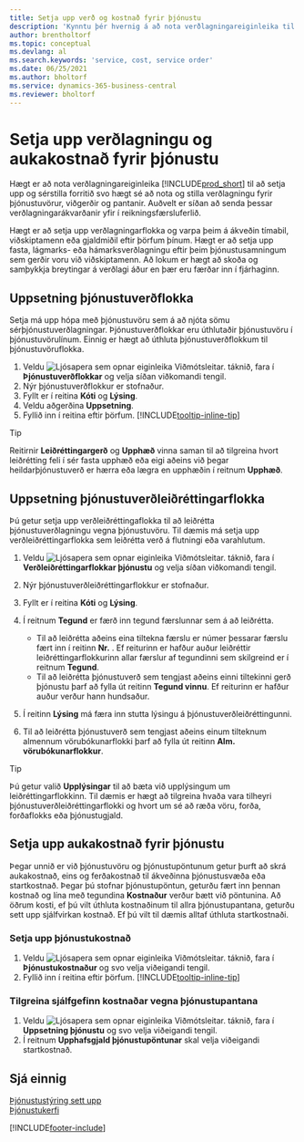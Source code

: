```yaml
---
title: Setja upp verð og kostnað fyrir þjónustu
description: 'Kynntu þér hvernig á að nota verðlagningareiginleika til að setja upp og sérstilla forritið svo hægt sé að nota og stilla verðlagningu fyrir þjónustuvörur, viðgerðir og pantanir.'
author: brentholtorf
ms.topic: conceptual
ms.devlang: al
ms.search.keywords: 'service, cost, service order'
ms.date: 06/25/2021
ms.author: bholtorf
ms.service: dynamics-365-business-central
ms.reviewer: bholtorf
---
```


# Setja upp verðlagningu og aukakostnað fyrir þjónustu
Hægt er að nota verðlagningareiginleika [!INCLUDE[prod_short](includes/prod_short.md)] til að setja upp og sérstilla forritið svo hægt sé að nota og stilla verðlagningu fyrir þjónustuvörur, viðgerðir og pantanir. Auðvelt er síðan að senda þessar verðlagningarákvarðanir yfir í reikningsfærsluferlið.  
  
Hægt er að setja upp verðlagningarflokka og varpa þeim á ákveðin tímabil, viðskiptamenn eða gjaldmiðil eftir þörfum þínum. Hægt er að setja upp fasta, lágmarks- eða hámarksverðlagningu eftir þeim þjónustusamningum sem gerðir voru við viðskiptamenn. Að lokum er hægt að skoða og samþykkja breytingar á verðlagi áður en þær eru færðar inn í fjárhaginn.  

## Uppsetning þjónustuverðflokka
Setja má upp hópa með þjónustuvöru sem á að njóta sömu sérþjónustuverðlagningar. Þjónustuverðflokkar eru úthlutaðir þjónustuvöru í þjónustuvörulínum. Einnig er hægt að úthluta þjónustuverðflokkum til þjónustuvöruflokka.  

1. Veldu ![Ljósapera sem opnar eiginleika Viðmótsleitar.](media/ui-search/search_small.png "Segðu mér hvað þú vilt gera") táknið, fara í **Þjónustuverðflokkar** og velja síðan viðkomandi tengil.  
2. Nýr þjónustuverðflokkur er stofnaður.  
3. Fyllt er í reitina **Kóti** og **Lýsing**.  
4. Veldu aðgerðina **Uppsetning**.  
2. Fyllið inn í reitina eftir þörfum. [!INCLUDE[tooltip-inline-tip](includes/tooltip-inline-tip_md.md)]  

 > [!Tip]
 > Reitirnir **Leiðréttingargerð** og **Upphæð** vinna saman til að tilgreina hvort leiðrétting feli í sér fasta upphæð eða eigi aðeins við þegar heildarþjónustuverð er hærra eða lægra en upphæðin í reitnum **Upphæð**.  

## Uppsetning þjónustuverðleiðréttingarflokka  
Þú getur setja upp verðleiðréttingaflokka til að leiðrétta þjónustuverðlagningu vegna þjónustuvöru. Til dæmis má setja upp verðleiðréttingarflokka sem leiðrétta verð á flutningi eða varahlutum.  
  
1. Veldu ![Ljósapera sem opnar eiginleika Viðmótsleitar.](media/ui-search/search_small.png "Segðu mér hvað þú vilt gera") táknið, fara í **Verðleiðréttingarflokkar þjónustu** og velja síðan viðkomandi tengil.  
2. Nýr þjónustuverðleiðréttingarflokkur er stofnaður.  
3. Fyllt er í reitina **Kóti** og **Lýsing**.  
4. Í reitnum **Tegund** er færð inn tegund færslunnar sem á að leiðrétta.  
  
    * Til að leiðrétta aðeins eina tiltekna færslu er númer þessarar færslu fært inn í reitinn **Nr.** . Ef reiturinn er hafður auður leiðréttir leiðréttingarflokkurinn allar færslur af tegundinni sem skilgreind er í reitnum **Tegund**.  
    * Til að leiðrétta þjónustuverð sem tengjast aðeins einni tiltekinni gerð þjónustu þarf að fylla út reitinn **Tegund vinnu**. Ef reiturinn er hafður auður verður hann hundsaður.  
  
5. Í reitinn **Lýsing** má færa inn stutta lýsingu á þjónustuverðleiðréttingunni.  
6. Til að leiðrétta þjónustuverð sem tengjast aðeins einum tilteknum almennum vörubókunarflokki þarf að fylla út reitinn **Alm. vörubókunarflokkur**.

> [!Tip]
> Þú getur valið **Upplýsingar** til að bæta við upplýsingum um leiðréttingarflokkinn. Til dæmis er hægt að tilgreina hvaða vara tilheyri þjónustuverðleiðréttingarflokki og hvort um sé að ræða vöru, forða, forðaflokks eða þjónustugjald.  

## Setja upp  aukakostnað fyrir þjónustu
Þegar unnið er við þjónustuvöru og þjónustupöntunum getur þurft að skrá aukakostnað, eins og ferðakostnað til ákveðinna þjónustusvæða eða startkostnað. Þegar þú stofnar þjónustupöntun, geturðu fært inn þennan kostnað og lína með tegundina **Kostnaður** verður bætt við pöntunina. Að öðrum kosti, ef þú vilt úthluta kostnaðinum til allra þjónustupantana, geturðu sett upp sjálfvirkan kostnað. Ef þú vilt til dæmis alltaf úthluta startkostnaði.
  
### Setja upp þjónustukostnað
1. Veldu ![Ljósapera sem opnar eiginleika Viðmótsleitar.](media/ui-search/search_small.png "Segðu mér hvað þú vilt gera") táknið, fara í **Þjónustukostnaður** og svo velja viðeigandi tengil. 
2. Fyllið inn í reitina eftir þörfum. [!INCLUDE[tooltip-inline-tip](includes/tooltip-inline-tip_md.md)]  

### Tilgreina sjálfgefinn kostnaðar vegna þjónustupantana
1. Veldu ![Ljósapera sem opnar eiginleika Viðmótsleitar.](media/ui-search/search_small.png "Segðu mér hvað þú vilt gera") táknið, fara í **Uppsetning þjónustu** og svo velja viðeigandi tengil. 
2. Í reitnum **Upphafsgjald þjónustupöntunar** skal velja viðeigandi startkostnað.

## Sjá einnig
[Þjónustustýring sett upp](service-setup-service.md)  
[Þjónustukerfi](service-service.md)  


[!INCLUDE[footer-include](includes/footer-banner.md)]